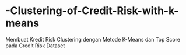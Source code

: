 # -Clustering-of-Credit-Risk-with-k-means
Membuat Kredit Risk Clustering dengan Metode K-Means dan Top Score pada Credit Risk Dataset
